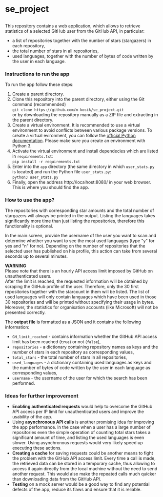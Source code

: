 # se_project

## 
This repository contains a web application, which allows to retrieve statistics of a selected GitHub user from the GitHub API, in particular:
- a list of repositories together with the number of stars (stargazers) in each repository, 
- the total number of stars in all repositories, 
- used languages, together with the number of bytes of code written by the user in each language.
  
  
### Instructions to run the app
  
To run the app follow these steps:  
1. Create a parent directory.  
2. Clone this repository into the parent directory, either using the Git command (recommended)    
`git clone https://github.com/m-kosik/se_project.git`  
or by downloading the repository manually as a ZIP file and extracting in the parent directory.  
3. Create a virtual environment. It is recommended to use a virtual environment to avoid conflicts between various package versions. To create a virtual evironment, you can follow the [official Python documentation](https://docs.python.org/3/tutorial/venv.html#creating-virtual-environments). Please make sure you create an environment with Python 3.  
4. Activate the virtual environment and install dependecies which are listed in `requirements.txt`:  
`pip install -r requirements.txt` 
5. Enter into the `app` directory (the same directory in which `user_stats.py` is located) and run the Python file `user_stats.py`:  
`python3 user_stats.py` 
7. Finally, open the address http://localhost:8080/ in your web browser. This is where you should find the app.  
  
  
### How to use the app?
  
The repositories with corresponding star amounts and the total number of stargazers will always be printed in the output. Listing the languages takes significantly more time than just listing the repositories, therefore this functionality is optional.
  
In the main screen, provide the username of the user you want to scan and determine whether you want to see the most used languages (type "y" for yes and "n" for no). Depending on the number of repositories that the selected user has published on his profile, this action can take from several seconds up to several minutes.  
  
**WARNING**  
Please note that there is an hourly API access limit imposed by GitHub on unauthenticated users.   
After the limit is reached, the requested information will be obtained by scraping the GitHub profile of the user. Therefore, only the 30 first repositories together with the starcount in them will be listed. The list of used languages will only contain languages which have been used in those 30 repositories and will be printed without specifying their usage in bytes. Moreover, the statistics for organisation accounts (like Microsoft) will not be presented correctly.  
  
The **output file** is formatted as a JSON and it contains the following information:
- `GH_limit_reached` - contains information whether the GitHub API access limit has been reached (`true`) or not (`false`),
- `repositories` - a dictionary containing repository names as keys and the number of stars in each repository as corresponding values,
- `total_stars` - the total number of stars in all repositories,
- `used_languages` - a dictionary containing used languages as keys and the number of bytes of code written by the user in each language as corresponding values,
- `username` - the username of the user for which the search has been performed.
  
  
### Ideas for further improvement
- **Enabling authenticated requests** would help to overcome the GitHub API access per IP limit for unauthenticated users and improve the usability of the app.
- Using **asynchronous API calls** is another promising idea for improving the app performance. In the case when a user has a large number of repositories even the simple operation of counting total stars takes a significant amount of time, and listing the used languages is even slower. Using asynchronous requests would very likely speed up executing these actions.  
- **Creating a cache** for saving requests could be another means to fight the problem with the GitHub API access limit. Every time a call is made, the retrieved data can be stored in a temporary cache, thus allowing to access it again directly from the local machine without the need to send another request. This would also make the repeated calls much quicker than downloading data from the GitHub API.  
- **Testing** on a mock server would be a good way to find any potential defects of the app, reduce its flaws and ensure that it is reliable.  